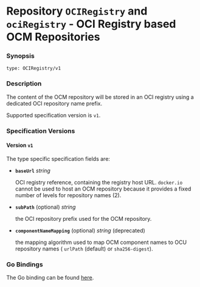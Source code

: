 
# Repository `OCIRegistry` and `ociRegistry` - OCI Registry based OCM Repositories


### Synopsis

```
type: OCIRegistry/v1
```

### Description

The content of the OCM repository will be stored in an OCI registry using
a dedicated OCI repository name prefix.

Supported specification version is `v1`.



### Specification Versions

#### Version `v1`

The type specific specification fields are:

- **`baseUrl`** *string*

  OCI registry reference, containing the registry host URL.
  `docker.io` cannot be used to host an OCM repository because
  it provides a fixed number of levels for repository names (2).

- **`subPath`** (optional) *string*

  the OCI repository prefix used for the OCM repository.

- **`componentNameMapping`** (optional) *string* (deprecated)
  
  the mapping algorithm used to map OCM component names to OCU repository names ( `urlPath` (default) or `sha256-digest`).


### Go Bindings

The Go binding can be found [here](../../../../../pkg/contexts/oci/repositories/ocireg/type.go).
